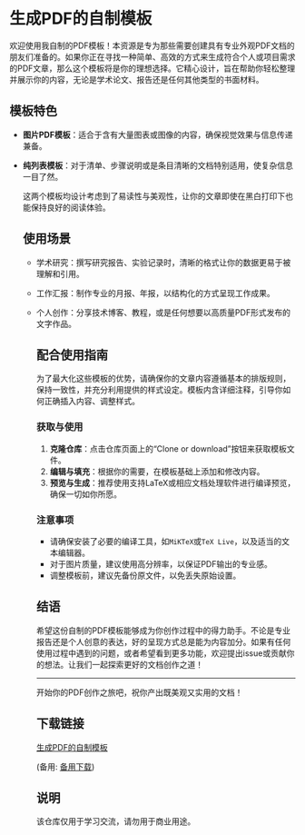 # 生成PDF的自制模板

欢迎使用我自制的PDF模板！本资源是专为那些需要创建具有专业外观PDF文档的朋友们准备的。如果你正在寻找一种简单、高效的方式来生成符合个人或项目需求的PDF文章，那么这个模板将是你的理想选择。它精心设计，旨在帮助你轻松整理并展示你的内容，无论是学术论文、报告还是任何其他类型的书面材料。

## 模板特色

- **图片PDF模板**：适合于含有大量图表或图像的内容，确保视觉效果与信息传递兼备。
- **纯列表模板**：对于清单、步骤说明或是条目清晰的文档特别适用，使复杂信息一目了然。

  这两个模板均设计考虑到了易读性与美观性，让你的文章即使在黑白打印下也能保持良好的阅读体验。

  ## 使用场景

  - 学术研究：撰写研究报告、实验记录时，清晰的格式让你的数据更易于被理解和引用。
  - 工作汇报：制作专业的月报、年报，以结构化的方式呈现工作成果。
  - 个人创作：分享技术博客、教程，或是任何想要以高质量PDF形式发布的文字作品。

    ## 配合使用指南

    为了最大化这些模板的优势，请确保你的文章内容遵循基本的排版规则，保持一致性，并充分利用提供的样式设定。模板内含详细注释，引导你如何正确插入内容、调整样式。

    ### 获取与使用

    1. **克隆仓库**：点击仓库页面上的“Clone or download”按钮来获取模板文件。
    2. **编辑与填充**：根据你的需要，在模板基础上添加和修改内容。
    3. **预览与生成**：推荐使用支持LaTeX或相应文档处理软件进行编译预览，确保一切如你所愿。

    ### 注意事项

    - 请确保安装了必要的编译工具，如`MiKTeX`或`TeX Live`，以及适当的文本编辑器。
    - 对于图片质量，建议使用高分辨率，以保证PDF输出的专业感。
    - 调整模板前，建议先备份原文件，以免丢失原始设置。

    ## 结语

    希望这份自制的PDF模板能够成为你创作过程中的得力助手。不论是专业报告还是个人创意的表达，好的呈现方式总是能为内容加分。如果有任何使用过程中遇到的问题，或者希望看到更多功能，欢迎提出issue或贡献你的想法。让我们一起探索更好的文档创作之道！

    ---

    开始你的PDF创作之旅吧，祝你产出既美观又实用的文档！

    ## 下载链接
    [生成PDF的自制模板](https://pan.quark.cn/s/eef9d2eb62a6) 

    (备用: [备用下载](https://pan.baidu.com/s/1nI_D9DTDh00wLIIv5lcDxQ?pwd=1234))

    ## 说明

    该仓库仅用于学习交流，请勿用于商业用途。

